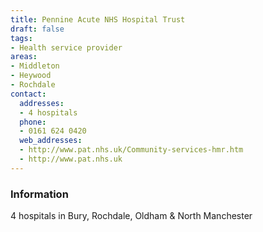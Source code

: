 ```yaml
---
title: Pennine Acute NHS Hospital Trust
draft: false
tags:
- Health service provider
areas:
- Middleton
- Heywood
- Rochdale
contact:
  addresses:
  - 4 hospitals
  phone:
  - 0161 624 0420
  web_addresses:
  - http://www.pat.nhs.uk/Community-services-hmr.htm
  - http://www.pat.nhs.uk
---
```


### Information
4 hospitals 
in Bury, 
Rochdale, 
Oldham 
& North Manchester
